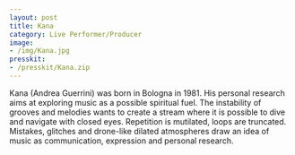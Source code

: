 ```yaml
---
layout: post
title: Kana
category: Live Performer/Producer
image:
- /img/Kana.jpg
presskit:
- /presskit/Kana.zip
---
```

Kana (Andrea Guerrini) was born in Bologna in 1981. His personal research aims at exploring music as a possible spiritual fuel. The instability of grooves and melodies wants to create a stream where it is possible to dive and navigate with closed eyes. Repetition is mutilated, loops are truncated. Mistakes, glitches and drone-like dilated atmospheres draw an idea of music as communication, expression and personal research.